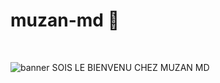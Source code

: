 <p align="center"><h1>muzan-md 🚀</h1><br> </p>

![banner](muzan-md.jpeg)
SOIS LE BIENVENU CHEZ MUZAN MD
      
